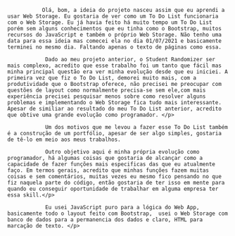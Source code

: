                Olá, bom, a ideia do projeto nasceu assim que eu aprendi a usar Web Storage. Eu gostaria de ver como um To Do List funcionaria com o Web Storage. Eu já havia feito há muito tempo um To Do List porém sem alguns conhecimentos que eu tinha como o Bootstrap, muitos recursos do JavaScript e também o próprio Web Storage. Não tenho uma data para essa ideia mas comecei ela no dia 01/07/2021 e basicamente terminei no mesmo dia. Faltando apenas o texto de páginas como essa.

                Dado ao meu projeto anterior, o Student Randomizer ser mais complexo, acredito que esse trabalho foi um tanto que fácil mas minha principal questão era ver minha evolução desde que eu iniciei. A primeira vez que fiz o To Do List, demorei muito mais, com a produtividade que o Bootstrap oferece, não precisei me preocupar com questões de layout como normalmente precisa-se sem ele,com mais experiência precisei pesquisar menos sobre como resolver alguns problemas e implementando o Web Storage fica tudo mais interessante. Apesar de similiar ao resultado do meu To Do List anterior, acredito que obtive uma grande evolução como programador. </p>

                Um dos motivos que me levou a fazer esse To Do List também é a construção de um portfólio, apesar de ser algo simples, gostaria de tê-lo em meio aos meus trabalhos. 

                Outro objetivo aqui é minha própria evolução como programador, há algumas coisas que gostaria de alcançar como a capacidade de fazer funções mais especificas das que eu atualmente faço. Em termos gerais, acredito que minhas funções fazem muitas coisas e sem comentários, muitas vezes eu mesmo fico pensando no que fiz naquela parte do código, então gostaria de ter isso em mente para quando eu conseguir oportunidade de trabalhar em alguma empresa ter essa skill.</p>

                Eu usei JavaScript puro para a lógica do Web App, basicamente todo o layout feito com Bootstrap,  usei o Web Storage com banco de dados para a permanencia dos dados e claro, HTML para marcação de texto. </p>
